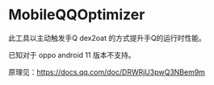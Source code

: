 # MobileQQOptimizer

此工具以主动触发手Q dex2oat 的方式提升手Q的运行时性能。

已知对于 oppo android 11 版本不支持。

原理见：https://docs.qq.com/doc/DRWRjU3pwQ3NBem9m
